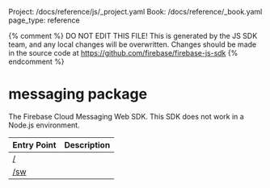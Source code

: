 Project: /docs/reference/js/_project.yaml
Book: /docs/reference/_book.yaml
page_type: reference

{% comment %}
DO NOT EDIT THIS FILE!
This is generated by the JS SDK team, and any local changes will be
overwritten. Changes should be made in the source code at
https://github.com/firebase/firebase-js-sdk
{% endcomment %}

# messaging package
The Firebase Cloud Messaging Web SDK. This SDK does not work in a Node.js environment.

|  Entry Point | Description |
|  --- | --- |
|  [/](./messaging_.md#@firebase/messaging) |  |
|  [/sw](./messaging_sw.md#@firebase/messaging/sw) |  |

